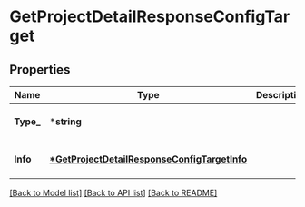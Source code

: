 # GetProjectDetailResponseConfigTarget

## Properties
Name | Type | Description | Notes
------------ | ------------- | ------------- | -------------
**Type_** | ***string** |  | [optional] [default to null]
**Info** | **[*GetProjectDetailResponseConfigTargetInfo](GetProjectDetailResponseConfigTargetInfo.md)** |  | [optional] [default to null]

[[Back to Model list]](../README.md#documentation-for-models) [[Back to API list]](../README.md#documentation-for-api-endpoints) [[Back to README]](../README.md)


